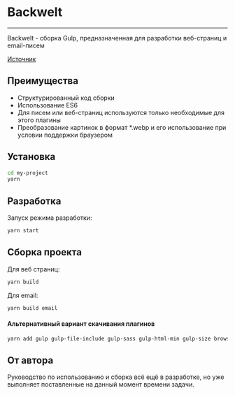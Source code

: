 # Backwelt

---


Backwelt - сборка Gulp, предназначенная для разработки веб-страниц и email-писем

[Источник](https://youtu.be/qSZvGlIKGPg)

## Преимущества

- Структурированный код сборки
- Использование ES6
- Для писем или веб-страниц используются только необходимые для этого плагины
- Преобразование картинок в формат *.webp и его использование при условии поддержки браузером

## Установка
```sh
cd my-project
yarn
```

## Разработка
Запуск режима разработки:
```sh
yarn start
```

## Сборка проекта

Для веб страниц:

```sh
yarn build
```

Для email:

```sh
yarn build email
```
#### Альтернативный вариант скачивания плагинов
```sh
yarn add gulp gulp-file-include gulp-sass gulp-html-min gulp-size browser-sync gulp-plumber gulp-notify del gulp-concat gulp-autoprefixer gulp-csso gulp-rename gulp-shorthand gulp-group-css-media-queries gulp-sass sass gulp-sass-glob gulp-babel @babel/core @babel/preset-env gulp-uglify webpack webpack-stream gulp-imagemin@7 gulp-newer gulp-webp gulp-webp-css gulp-fonter gulp-ttf2woff2 gulp-if gulp-load-plugins require-dir @babel/register gulp-inline-css
```

## От автора

Руководство по использованию и сборка всё ещё в разработке, но уже выполняет поставленные на данный момент времени задачи.